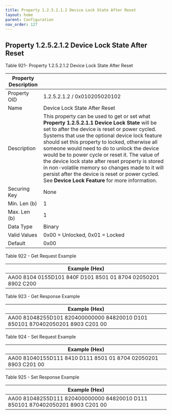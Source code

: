 ```yaml
---
title: Property 1.2.5.2.1.2 Device Lock State After Reset
layout: home
parent: Configuration
nav_order: 127
---
```


## Property 1.2.5.2.1.2 Device Lock State After Reset

Table 921- Property 1.2.5.2.1.2 Device Lock State After Reset

| Property Description |  |
|----|----|
| Property OID | 1.2.5.2.1.2 / 0x010205020102 |
| Name | Device Lock State After Reset |
| Description | This property can be used to get or set what **Property 1.2.5.2.1.1 Device Lock State** will be set to after the device is reset or power cycled. Systems that use the optional device lock feature should set this property to locked, otherwise all someone would need to do to unlock the device would be to power cycle or reset it. The value of the device lock state after reset property is stored in non-volatile memory so changes made to it will persist after the device is reset or power cycled. See **Device Lock Feature** for more information. |
| Securing Key | None |
| Min. Len (b) | 1 |
| Max. Len (b) | 1 |
| Data Type | Binary |
| Valid Values | 0x00 = Unlocked, 0x01 = Locked |
| Default | 0x00 |

Table 922 - Get Request Example

| Example (Hex)                                                |
|--------------------------------------------------------------|
| AA00 8104 0155D101 840F D101 8501 01 8704 02050201 8902 C200 |

Table 923 - Get Response Example

| Example (Hex) |
|----|
| AA00 81048255D101 820400000000 84820010 D101 850101 870402050201 8903 C201 00 |

Table 924 - Set Request Example

| Example (Hex)                                                  |
|----------------------------------------------------------------|
| AA00 81040155D111 8410 D111 8501 01 8704 02050201 8903 C201 00 |

Table 925 - Set Response Example

| Example (Hex) |
|----|
| AA00 81048255D111 820400000000 84820010 D111 850101 870402050201 8903 C201 00 |

##